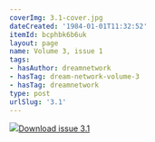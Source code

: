```yaml
---
coverImg: 3.1-cover.jpg
dateCreated: '1984-01-01T11:32:52'
itemId: bcphbk6b6uk
layout: page
name: Volume 3, issue 1
tags:
- hasAuthor: dreamnetwork
- hasTag: dream-network-volume-3
- hasTag: dreamnetwork
type: post
urlSlug: '3.1'
---
```

<img class="card-journal-img" src="../images/3.1-rect.jpg"/><a href="../files/pdfs/Volume_3/3.1-2-Dream-Network-Bulletin-Vol.3-No-1-2.pdf" download="">Download issue 3.1</a>